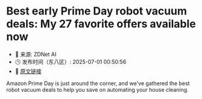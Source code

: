 # Best early Prime Day robot vacuum deals: My 27 favorite offers available now
- 📅 来源: ZDNet AI
- 🕒 发布时间（东八区）: 2025-07-01 00:50:56
- 🔗 [原文链接](https://www.zdnet.com/article/best-prime-day-robot-vacuum-deals-2025/)

Amazon Prime Day is just around the corner, and we've gathered the best robot vacuum deals to help you save on automating your house cleaning.